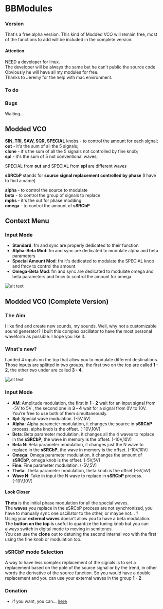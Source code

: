 # BBModules

### Version
That's a free alpha version. This kind of Modded VCO will remain free, most of the functions to add will be included in the complete version.<br>

#### Attention
NEED a developer for linux.<br>
The developer will be always the same but he can't public the source code. Obviously he will have all my modules for free. <br>
Thanks to Jeremy for the help with mac environment.

### To do


### Bugs
Waiting...<br>

## Modded VCO

<b>SIN, TRI, SAW, SQR, SPECIAL</b> knobs - to control the amount for each signal;<br>
<b>out</b> - it's the sum of all the 5 signals;<br>
<b>clone</b> - it's the sum of all the 5 signals not controlled by fine knob;<br>
<b>spl</b> - it's the sum of 5 not conventional waves;<br>

SPECIAL from <b>out</b> and SPECIAL from <b>spl</b> are different waves<br>

<b>sSRCbP</b> stands for <b>source signal replacement controlled by phase</b> (I have to find a name)

<b>alpha</b> - to control the source to modulate<br>
<b>beta</b> - to control the group of signals to replace<br>
<b>mphs</b> - it's the out for phase modding<br>
<b>omega</b> - to control the amount of <b>sSRCbP</b><br>

## Context Menu
### Input Mode

- <b>Standard</b>: fm and sync are properly dedicated to their function<br>
- <b>Alpha-Beta Mod</b>: fm and sync are dedicated to modulate alpha and beta parameters<br>
- <b>Special Amount Mod</b>: fm it's dedicated to modulate the SPECIAL knob and fmcv to control the amount<br>
- <b>Omega-Beta Mod</b>: fm and sync are dedicated to modulate omega and beta parameters and fmcv to control the amount for omega<br>

![alt text](https://github.com/soulbridge/BBModules/blob/master/free.jpg)

## Modded VCO (Complete Version)
### The Aim
I like find and create new sounds, my sounds. Well, why not a customizable sound generator? I built this complex oscillator to have the most personal waveform as possible. I hope you like it.<br>

### What's new?
I added 4 inputs on the top that allow you to modulate different destinations. Those inputs are splitted in two groups, the first two on the top are called <b>1 - 2</b>, the other two under are called <b>3 - 4</b>.<br>

![alt text](https://github.com/soulbridge/BBModules/blob/master/complete.jpg)

### Input Mode

- <b>AM</b>: Amplitude modulation, the first in <b>1 - 2</b> wait for an input signal from -5V to 5V , the second one in <b>3 - 4</b> wait for a signal from 0V to 10V. You're free to use both of them simultaneously.<br>
- <b>Spl</b>: Special wave modulation. (-5V,5V)<br>
- <b>Alpha</b>: Alpha parameter modulation, it changes the source in <b>sSRCbP</b> process, alpha knob is the offset. (-10V,10V)<br>
- <b>Beta</b>: Beta parameter modulation, it changes all the 4 waves to replace in the <b>sSRCbP</b>, the wave in memory is the offset. (-10V,10V)<br>
- <b>Beta N</b>: Beta parameter modulation, it changes just the N wave to replace in the <b>sSRCbP</b>, the wave in memory is the offset. (-10V,10V)<br>
- <b>Omega</b>: Omega parameter modulation, it changes the amount of <b>sSRCbP</b>, omega knob is the offset. (-5V,5V)<br>
- <b>Fine</b>: Fine parameter modulation. (-5V,5V)<br>
- <b>Theta</b>: Theta parameter modulation, theta knob is the offset (-5V,5V)<br>
- <b>Wave N</b>: Take in input the N wave to replace in <b>sSRCbP</b> process. (-10V,10V)<br>

#### Look Closer
<b>Theta</b> is the initial phase modulation for all the special waves.<br>
The <b>waves</b> you replace in the sSRCbP process are not synchronized, you have to manually sync one oscillator to the other, or maybe not... ?<br>
Using your <b>external waves</b> doesn't allow you to have a beta modulation.<br>
The <b>button on the top</b> is useful to quantize the tuning knob but you can always switch in digital mode to moving in semitones.<br>
You can use the <b>clone</b> out to detuning the second internal vco with the first using the fine knob or modulation too.<br>

### sSRCbP mode Selection
A way to have less complex replacement of the signals is to set a replacement based on the pole of the source signal or by the trend, in other words the derivative of the source function. So you would have a double replacement and you can use your external waves in the group <b>1 - 2</b>.<br>

### Donation
- if you want, you can... <a href="https://paypal.me/bbmodules">here</a><br>
